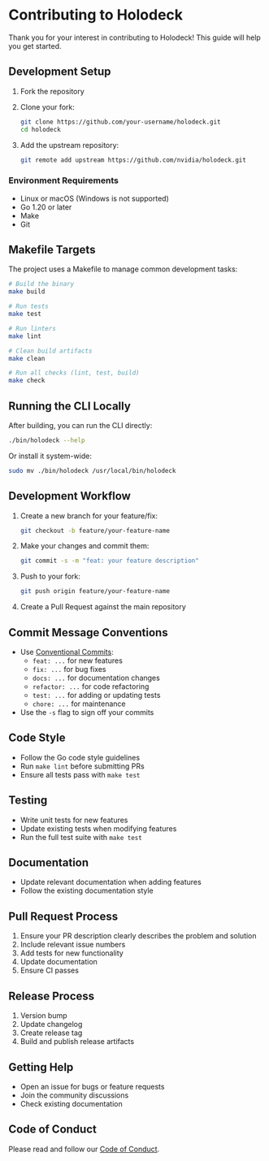 # Contributing to Holodeck

Thank you for your interest in contributing to Holodeck! This guide will help
you get started.

## Development Setup

1. Fork the repository
1. Clone your fork:

   ```bash
   git clone https://github.com/your-username/holodeck.git
   cd holodeck
   ```

1. Add the upstream repository:

   ```bash
   git remote add upstream https://github.com/nvidia/holodeck.git
   ```

### Environment Requirements

- Linux or macOS (Windows is not supported)
- Go 1.20 or later
- Make
- Git

## Makefile Targets

The project uses a Makefile to manage common development tasks:

```bash
# Build the binary
make build

# Run tests
make test

# Run linters
make lint

# Clean build artifacts
make clean

# Run all checks (lint, test, build)
make check
```

## Running the CLI Locally

After building, you can run the CLI directly:

```bash
./bin/holodeck --help
```

Or install it system-wide:

```bash
sudo mv ./bin/holodeck /usr/local/bin/holodeck
```

## Development Workflow

1. Create a new branch for your feature/fix:

   ```bash
   git checkout -b feature/your-feature-name
   ```

1. Make your changes and commit them:

   ```bash
   git commit -s -m "feat: your feature description"
   ```

1. Push to your fork:

   ```bash
   git push origin feature/your-feature-name
   ```

1. Create a Pull Request against the main repository

## Commit Message Conventions

- Use [Conventional Commits](https://www.conventionalcommits.org/en/v1.0.0/):
  - `feat: ...` for new features
  - `fix: ...` for bug fixes
  - `docs: ...` for documentation changes
  - `refactor: ...` for code refactoring
  - `test: ...` for adding or updating tests
  - `chore: ...` for maintenance
- Use the `-s` flag to sign off your commits

## Code Style

- Follow the Go code style guidelines
- Run `make lint` before submitting PRs
- Ensure all tests pass with `make test`

## Testing

- Write unit tests for new features
- Update existing tests when modifying features
- Run the full test suite with `make test`

## Documentation

- Update relevant documentation when adding features
- Follow the existing documentation style

## Pull Request Process

1. Ensure your PR description clearly describes the problem and solution
1. Include relevant issue numbers
1. Add tests for new functionality
1. Update documentation
1. Ensure CI passes

## Release Process

1. Version bump
1. Update changelog
1. Create release tag
1. Build and publish release artifacts

## Getting Help

- Open an issue for bugs or feature requests
- Join the community discussions
- Check existing documentation

## Code of Conduct

Please read and follow our [Code of Conduct](../CODE_OF_CONDUCT.md).
